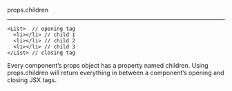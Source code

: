 props.children

---

```
<List>  // opening tag
  <li></li> // child 1
  <li></li> // child 2
  <li></li> // child 3
</List> // closing tag
```

Every component’s props object has a property named children. Using props.children will return everything in between a component’s opening and closing JSX tags.

